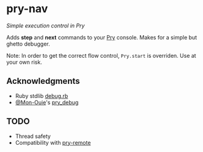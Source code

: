 pry-nav
=======

_Simple execution control in Pry_

Adds **step** and **next** commands to your [Pry][pry]
console. Makes for a simple but ghetto debugger.

Note: In order to get the correct flow control, `Pry.start` is overriden. Use at
your own risk.


## Acknowledgments

- Ruby stdlib [debug.rb][debug.rb]
- [@Mon-Ouie][Mon-Ouie]'s [pry_debug][pry_debug]


## TODO

- Thread safety
- Compatibility with [pry-remote][pry-remote]


[pry]:         http://pry.github.com
[debug.rb]:    https://github.com/ruby/ruby/blob/trunk/lib/debug.rb
[Mon-Ouie]:    https://github.com/Mon-Ouie
[pry_debug]:   https://github.com/Mon-Ouie/pry_debug
[pry-remote]:  https://github.com/Mon-Ouie/pry-remote
